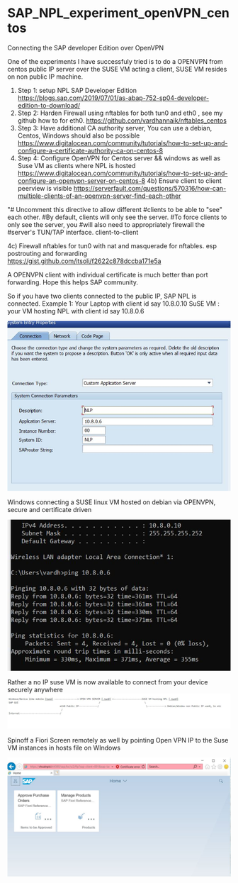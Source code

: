 # SAP_NPL_experiment_openVPN_centos
Connecting the SAP developer Edition over OpenVPN

One of the experiments I have successfuly tried is to do a OPENVPN from centos public IP server  over the SUSE VM acting a client, SUSE VM resides on non public IP machine.
1) Step 1: setup NPL SAP Developer Edition https://blogs.sap.com/2019/07/01/as-abap-752-sp04-developer-edition-to-download/
2) Step 2:  Harden Firewall using nftables for both tun0 and eth0 , see my github how to for eth0. https://github.com/vardhannaik/nftables_centos
3) Step 3: Have additional CA authority server, You can use a debian, Centos, Windows should also be possible
https://www.digitalocean.com/community/tutorials/how-to-set-up-and-configure-a-certificate-authority-ca-on-centos-8
4) Step 4: Configure OpenVPN for Centos server && windows as well as Suse VM as clients where NPL is hosted
https://www.digitalocean.com/community/tutorials/how-to-set-up-and-configure-an-openvpn-server-on-centos-8
4b) Ensure client to client peerview is visible
https://serverfault.com/questions/570316/how-can-multiple-clients-of-an-openvpn-server-find-each-other

"# Uncomment this directive to allow different
#clients to be able to "see" each other.
#By default, clients will only see the server.
#To force clients to only see the server, you
#will also need to appropriately firewall the
#server's TUN/TAP interface.
client-to-client

4c) Firewall nftables for tun0 with nat and masquerade for nftables.
esp postrouting and forwarding
https://gist.github.com/itsoli/f2622c878dccba171e5a

A OPENVPN client with individual certificate is much better than port forwarding. Hope this helps SAP community.

So if you have two clients connected to the public IP, SAP NPL is connected.
Example 1: Your Laptop with client id say 10.8.0.10
SuSE VM : your VM hosting NPL with client id say 10.8.0.6

![alt text](https://github.com/vardhannaik/SAP_NPL_experiment_openVPN_centos/blob/main/NPL.JPG?raw=true)

Windows connecting a SUSE linux VM hosted on debian via OPENVPN, secure and certificate driven


![alt text](https://github.com/vardhannaik/SAP_NPL_experiment_openVPN_centos/blob/main/OPENVPN_onwindows.JPG?raw=true)

Rather a no IP suse VM is now available to connect from your device securely anywhere
![alt text](https://github.com/vardhannaik/SAP_NPL_experiment_openVPN_centos/blob/main/OpenVPN_SAPGUI.JPG?raw=true)

Spinoff a Fiori Screen remotely as well by pointing Open VPN IP to the Suse VM instances in hosts file on WIndows

![alt text](https://github.com/vardhannaik/SAP_NPL_experiment_openVPN_centos/blob/main/FIori_remote.JPG?raw=true)





